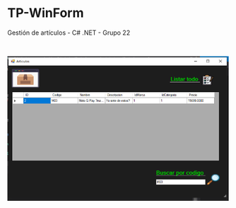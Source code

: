# TP-WinForm
Gestión de artículos - C# .NET - Grupo 22

</br>

![alt text](https://raw.githubusercontent.com/nicoamaciel/TP-WinForm/main/Version01/buscarXcodigo.png)
